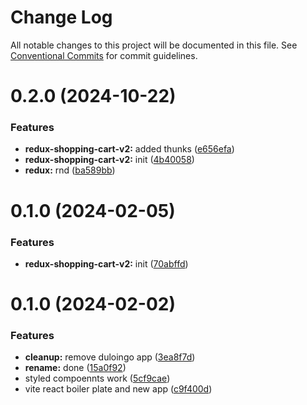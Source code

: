 # Change Log

All notable changes to this project will be documented in this file.
See [Conventional Commits](https://conventionalcommits.org) for commit guidelines.

# 0.2.0 (2024-10-22)

### Features

-   **redux-shopping-cart-v2:** added thunks ([e656efa](https://github.com/paulAlexSerban/wbk--mern-playground/commit/e656efab9e7e0e68ab51ee1335ec91010eaa73e8))
-   **redux-shopping-cart-v2:** init ([4b40058](https://github.com/paulAlexSerban/wbk--mern-playground/commit/4b400587c37a6cf5d7cf9fde16b10334ada7257f))
-   **redux:** rnd ([ba589bb](https://github.com/paulAlexSerban/wbk--mern-playground/commit/ba589bba00bc474ad3e060d1739fb657d77fcb0f))

# 0.1.0 (2024-02-05)

### Features

-   **redux-shopping-cart-v2:** init ([70abffd](https://github.com/paulAlexSerban/wbk--mern-playground/commit/70abffd930c28d56a3c4c975ce1af511bbf6730b))

# 0.1.0 (2024-02-02)

### Features

-   **cleanup:** remove duloingo app ([3ea8f7d](https://github.com/paulAlexSerban/wbk--mern-playground/commit/3ea8f7d47da9759c9ea8f62599a8aa4250b38c3c))
-   **rename:** done ([15a0f92](https://github.com/paulAlexSerban/wbk--mern-playground/commit/15a0f92f47690da6021269d43d7489cb72cdc514))
-   styled compoennts work ([5cf9cae](https://github.com/paulAlexSerban/wbk--mern-playground/commit/5cf9cae09ec5f9b36f10b44435678947f4bb2f7e))
-   vite react boiler plate and new app ([c9f400d](https://github.com/paulAlexSerban/wbk--mern-playground/commit/c9f400d569995a3ce94b4f3c2a6c8db9b3229fdb))
